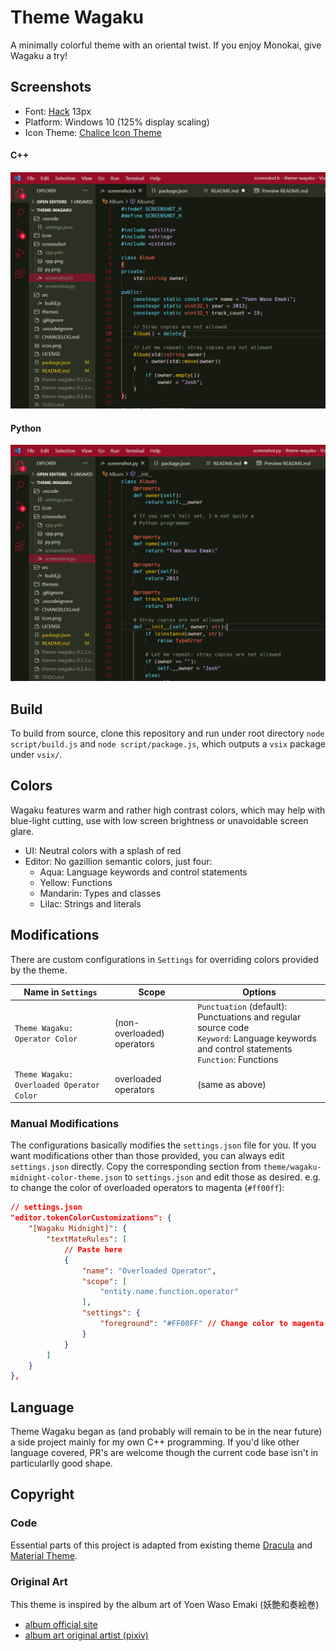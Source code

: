 # Theme Wagaku

A minimally colorful theme with an oriental twist. If you enjoy Monokai, give Wagaku a try!

## Screenshots

- Font: [Hack](https://sourcefoundry.org/hack/) 13px
- Platform: Windows 10 (125% display scaling)
- Icon Theme: [Chalice Icon Theme](https://marketplace.visualstudio.com/items?itemName=artlaman.chalice-icon-theme)

#### C++

![cpp.png](https://raw.githubusercontent.com/joshvictor1024/wagaku-theme/master/screenshot/cpp.png "C++")

#### Python

![py.png](https://raw.githubusercontent.com/joshvictor1024/wagaku-theme/master/screenshot/py.png "Python")

## Build

To build from source, clone this repository and run under root directory `node script/build.js` and `node script/package.js`, which outputs a `vsix` package under `vsix/`.

## Colors

Wagaku features warm and rather high contrast colors, which may help with blue-light cutting, use with low screen brightness or unavoidable screen glare.

- UI: Neutral colors with a splash of red
- Editor: No gazillion semantic colors, just four:
  - Aqua: Language keywords and control statements
  - Yellow: Functions
  - Mandarin: Types and classes
  - Lilac: Strings and literals

## Modifications

There are custom configurations in `Settings` for overriding colors provided by the theme.

|Name in `Settings`|Scope|Options|
|---|---|---|
|`Theme Wagaku: Operator Color`|(non-overloaded) operators|`Punctuation` (default): Punctuations and regular source code<br>`Keyword`: Language keywords and control statements<br>`Function`: Functions|
|`Theme Wagaku: Overloaded Operator Color`|overloaded operators|(same as above)|

### Manual Modifications

The configurations basically modifies the `settings.json` file for you. If you want modifications other than those provided, you can always edit `settings.json` directly. Copy the corresponding section from `theme/wagaku-midnight-color-theme.json` to `settings.json` and edit those as desired. e.g. to change the color of overloaded operators to magenta (`#ff00ff`):

```json
// settings.json
"editor.tokenColorCustomizations": {
    "[Wagaku Midnight]": {            
        "textMateRules": [
            // Paste here
            {
                "name": "Overloaded Operator",
                "scope": [
                    "entity.name.function.operator"
                ],
                "settings": {
                    "foreground": "#FF00FF" // Change color to magenta
                }
            }
        ]
    }
},
```

## Language

Theme Wagaku began as (and probably will remain to be in the near future) a side project mainly for my own C++ programming. If you'd like other language covered, PR's are welcome though the current code base isn't in particularlly good shape.

## Copyright

### Code

Essential parts of this project is adapted from existing theme [Dracula](https://github.com/dracula/visual-studio-code) and [Material Theme](https://github.com/material-theme/vsc-material-theme).

### Original Art

This theme is inspired by the album art of Yoen Waso Emaki (妖艶和奏絵巻)

- [album official site](https://avex.jp/yoen/)
- [album art original artist (pixiv)](https://www.pixiv.net/users/708358)
